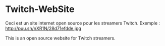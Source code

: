 # Twitch-WebSite

Ceci est un site internet open source pour les streamers Twitch. 
Exemple : http://puu.sh/nXR1N/28d71efdde.jpg

This is an open source website for Twitch streamers.
